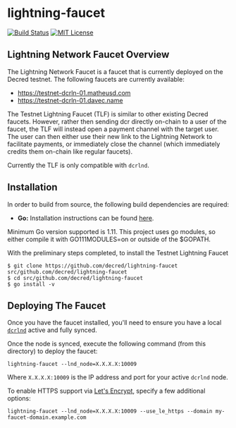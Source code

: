 lightning-faucet
================

[![Build Status](https://github.com/decred/lightning-faucet/workflows/Build%20and%20Test/badge.svg)](https://github.com/decred/lightning-faucet/actions)
[![MIT License](https://img.shields.io/badge/license-MIT-blue.svg)](http://copyfree.org)

## Lightning Network Faucet Overview
The Lightning Network Faucet is a faucet that is currently deployed on the
Decred testnet. The following faucets are currently available:

- https://testnet-dcrln-01.matheusd.com
- https://testnet-dcrln-01.davec.name

The Testnet Lightning Faucet (TLF) is similar to other existing Decred
faucets.  However, rather then sending dcr directly on-chain to a user of
the faucet, the TLF will instead open a payment channel with the target user.
The user can then either use their new link to the Lightning Network to
facilitate payments, or immediately close the channel (which immediately
credits them on-chain like regular faucets).

Currently the TLF is only compatible with `dcrlnd`.

## Installation

In order to build from source, the following build dependencies are
required:

* **Go:** Installation instructions can be found [here](https://golang.org/doc/install).

Minimum Go version supported is 1.11. This project uses go modules, so either
compile it with GO111MODULES=on or outside of the $GOPATH.

With the preliminary steps completed, to install the Testnet Lightning Faucet

```no-highlight
$ git clone https://github.com/decred/lightning-faucet src/github.com/decred/lightning-faucet
$ cd src/github.com/decred/lightning-faucet
$ go install -v
```

## Deploying The Faucet

Once you have the faucet installed, you'll need to ensure you have a local
[`dcrlnd`](https://github.com/decred/dcrlnd) active and fully synced.

Once the node is synced, execute the following command (from this directory) to
deploy the faucet:

```no-highlight
lightning-faucet --lnd_node=X.X.X.X:10009
```

Where `X.X.X.X:10009` is the IP address and port for your active `dcrlnd` node.

To enable HTTPS support via [Let's Encrypt](https://letsencrypt.org), specify
a few additional options:

```no-highlight
lightning-faucet --lnd_node=X.X.X.X:10009 --use_le_https --domain my-faucet-domain.example.com
```
